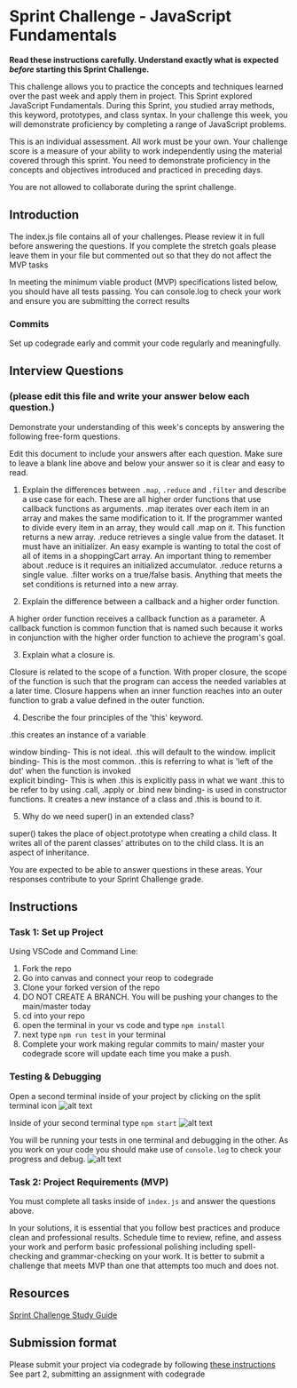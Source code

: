 # Sprint Challenge - JavaScript Fundamentals

**Read these instructions carefully. Understand exactly what is expected _before_ starting this Sprint Challenge.**

This challenge allows you to practice the concepts and techniques learned over the past week and apply them in project. This Sprint explored JavaScript Fundamentals. During this Sprint, you studied array methods, this keyword, prototypes, and class syntax. In your challenge this week, you will demonstrate proficiency by completing a range of JavaScript problems.

This is an individual assessment. All work must be your own. Your challenge score is a measure of your ability to work independently using the material covered through this sprint. You need to demonstrate proficiency in the concepts and objectives introduced and practiced in preceding days.

You are not allowed to collaborate during the sprint challenge. 

## Introduction

The index.js file contains all of your challenges. Please review it in full before answering the questions. If you complete the stretch goals please leave them in your file but commented out so that they do not affect the MVP tasks 

In meeting the minimum viable product (MVP) specifications listed below, you should have all tests passing. You can console.log to check your work and ensure you are submitting the correct results 

### Commits

Set up codegrade early and commit your code regularly and meaningfully. 

## Interview Questions
### (please edit this file and write your answer below each question.)
Demonstrate your understanding of this week's concepts by answering the following free-form questions.

Edit this document to include your answers after each question. Make sure to leave a blank line above and below your answer so it is clear and easy to read.

1. Explain the differences between `.map`, `.reduce` and `.filter` and describe a use case for each. 
    These are all higher order functions that use callback functions as arguments. .map iterates over each item in an array and makes the same modification to it. If the programmer wanted to divide every item in an array, they would call .map on it. This function returns a new array. .reduce retrieves a single value from the dataset. It must have an initializer. An easy example is wanting to total the cost of all of items in a shoppingCart array. An important thing to remember about .reduce is it requires an initialized accumulator. .reduce returns a single value. .filter works on a true/false basis. Anything that meets the set conditions is returned into a new array. 


2. Explain the difference between a callback and a higher order function.

A higher order function receives a callback function as a parameter. A callback function is common function that is named such because it works in conjunction with the higher order function to achieve the program's goal. 

3. Explain what a closure is.

Closure is related to the scope of a function. With proper closure, the scope of the function is such that the program can access the needed variables at a later time. Closure happens when an inner function reaches into an outer function to grab a value defined in the outer function. 

4. Describe the four principles of the 'this' keyword.

.this creates an instance of a variable 

window binding- This is not ideal. .this will default to the window. 
implicit binding- This is the most common. .this is referring to what is 'left of the dot' when the function is invoked  
explicit binding- This is when .this is explicitly pass in what we want .this to be refer to by using .call, .apply or .bind
new binding- is used in constructor functions. It creates a new instance of a class and .this is bound to it. 


5. Why do we need super() in an extended class?

super() takes the place of object.prototype when creating a child class. It writes all of the parent classes' attributes on to the child class. It is an aspect of inheritance. 

You are expected to be able to answer questions in these areas. Your responses contribute to your Sprint Challenge grade. 

## Instructions

### Task 1: Set up Project

Using VSCode and Command Line:


1. Fork the repo
2. Go into canvas and connect your reop to codegrade
3. Clone your forked version of the repo
4. DO NOT CREATE A BRANCH. You will be pushing your changes to the main/master today
5. cd into your repo
6. open the terminal in your vs code and type `npm install`
7. next type `npm run test` in your terminal
8. Complete your work making regular commits to main/ master your codegrade score will update each time you make a push.


### Testing & Debugging

Open a second terminal inside of your project by clicking on the split terminal icon
![alt text](assets/split_terminal.png "Split Terminal")

Inside of your second terminal type `npm start` 
![alt text](assets/npm_start.png "type npm start")

You will be running your tests in one terminal and debugging in the other. As you work on your code you should make use of `console.log` to check your progress and debug.
![alt text](assets/tests_debug_terminal_final.png "your terminal should look like this")

### Task 2: Project Requirements (MVP)

You must complete all tasks inside of `index.js` and answer the questions above.

In your solutions, it is essential that you follow best practices and produce clean and professional results. Schedule time to review, refine, and assess your work and perform basic professional polishing including spell-checking and grammar-checking on your work. It is better to submit a challenge that meets MVP than one that attempts too much and does not.

## Resources
 
 [Sprint Challenge Study Guide](https://www.notion.so/lambdaschool/Unit-1-Sprint-3-Study-Guide-033a9a00659a4ef98c12eb97e49a6110)

## Submission format

Please submit your project via codegrade by following [these instructions](https://lambdaschool.notion.site/lambdaschool/Lambda-School-Git-Flow-Step-by-step-269f68ae3bf64eb689a8328715a179f9) See part 2, submitting an assignment with codegrade
